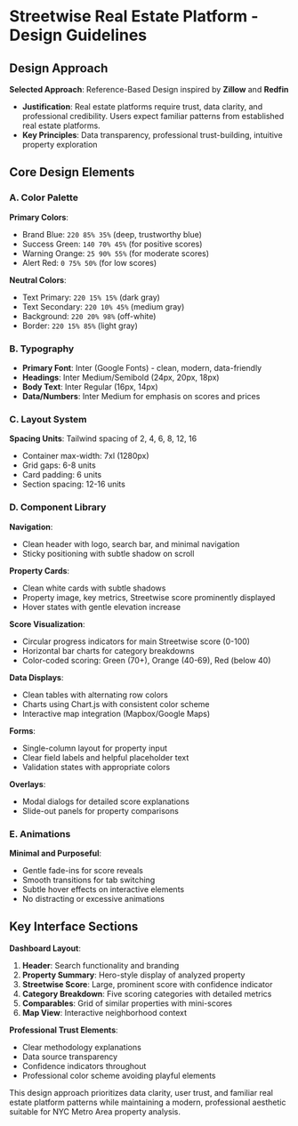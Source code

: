 # Streetwise Real Estate Platform - Design Guidelines

## Design Approach
**Selected Approach**: Reference-Based Design inspired by **Zillow** and **Redfin**
- **Justification**: Real estate platforms require trust, data clarity, and professional credibility. Users expect familiar patterns from established real estate platforms.
- **Key Principles**: Data transparency, professional trust-building, intuitive property exploration

## Core Design Elements

### A. Color Palette
**Primary Colors**:
- Brand Blue: `220 85% 35%` (deep, trustworthy blue)
- Success Green: `140 70% 45%` (for positive scores)
- Warning Orange: `25 90% 55%` (for moderate scores)
- Alert Red: `0 75% 50%` (for low scores)

**Neutral Colors**:
- Text Primary: `220 15% 15%` (dark gray)
- Text Secondary: `220 10% 45%` (medium gray)
- Background: `220 20% 98%` (off-white)
- Border: `220 15% 85%` (light gray)

### B. Typography
- **Primary Font**: Inter (Google Fonts) - clean, modern, data-friendly
- **Headings**: Inter Medium/Semibold (24px, 20px, 18px)
- **Body Text**: Inter Regular (16px, 14px)
- **Data/Numbers**: Inter Medium for emphasis on scores and prices

### C. Layout System
**Spacing Units**: Tailwind spacing of 2, 4, 6, 8, 12, 16
- Container max-width: 7xl (1280px)
- Grid gaps: 6-8 units
- Card padding: 6 units
- Section spacing: 12-16 units

### D. Component Library

**Navigation**:
- Clean header with logo, search bar, and minimal navigation
- Sticky positioning with subtle shadow on scroll

**Property Cards**:
- Clean white cards with subtle shadows
- Property image, key metrics, Streetwise score prominently displayed
- Hover states with gentle elevation increase

**Score Visualization**:
- Circular progress indicators for main Streetwise score (0-100)
- Horizontal bar charts for category breakdowns
- Color-coded scoring: Green (70+), Orange (40-69), Red (below 40)

**Data Displays**:
- Clean tables with alternating row colors
- Charts using Chart.js with consistent color scheme
- Interactive map integration (Mapbox/Google Maps)

**Forms**:
- Single-column layout for property input
- Clear field labels and helpful placeholder text
- Validation states with appropriate colors

**Overlays**:
- Modal dialogs for detailed score explanations
- Slide-out panels for property comparisons

### E. Animations
**Minimal and Purposeful**:
- Gentle fade-ins for score reveals
- Smooth transitions for tab switching
- Subtle hover effects on interactive elements
- No distracting or excessive animations

## Key Interface Sections

**Dashboard Layout**:
1. **Header**: Search functionality and branding
2. **Property Summary**: Hero-style display of analyzed property
3. **Streetwise Score**: Large, prominent score with confidence indicator
4. **Category Breakdown**: Five scoring categories with detailed metrics
5. **Comparables**: Grid of similar properties with mini-scores
6. **Map View**: Interactive neighborhood context

**Professional Trust Elements**:
- Clear methodology explanations
- Data source transparency
- Confidence indicators throughout
- Professional color scheme avoiding playful elements

This design approach prioritizes data clarity, user trust, and familiar real estate platform patterns while maintaining a modern, professional aesthetic suitable for NYC Metro Area property analysis.